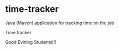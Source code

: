 # time-tracker
Java (Maven) application for tracking time on the job

Time tracker

Good Evining Students!!!
